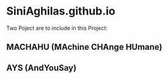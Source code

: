 # SiniAghilas.github.io
  Two Poject are to include in this Project:

## MACHAHU (MAchine CHAnge HUmane)

## AYS (AndYouSay)
